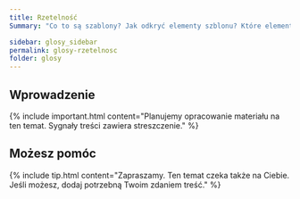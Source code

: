 ```yaml
---
title: Rzetelność
Summary: "Co to są szablony? Jak odkryć elementy szblonu? Które elementy szablonu oceniać? Kryteria oceny dostępności szablonu "

sidebar: glosy_sidebar
permalink: glosy-rzetelnosc
folder: glosy
---
```


## Wprowadzenie

{% include important.html content="Planujemy opracowanie materiału na ten temat. Sygnały treści zawiera streszczenie." %}

## Możesz pomóc

{% include tip.html content="Zapraszamy. Ten temat czeka także na Ciebie. Jeśli możesz, dodaj potrzebną Twoim zdaniem treść." %}


   





